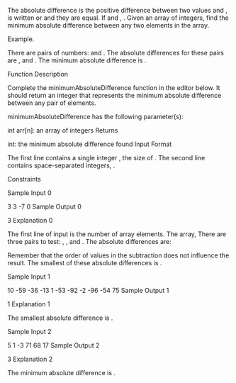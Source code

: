 The absolute difference is the positive difference between two values  and , is written  or  and they are equal. If  and , . Given an array of integers, find the minimum absolute difference between any two elements in the array.

Example. 

There are  pairs of numbers:  and . The absolute differences for these pairs are ,  and . The minimum absolute difference is .

Function Description

Complete the minimumAbsoluteDifference function in the editor below. It should return an integer that represents the minimum absolute difference between any pair of elements.

minimumAbsoluteDifference has the following parameter(s):

int arr[n]: an array of integers
Returns

int: the minimum absolute difference found
Input Format

The first line contains a single integer , the size of .
The second line contains  space-separated integers, .

Constraints

Sample Input 0

3
3 -7 0
Sample Output 0

3
Explanation 0

The first line of input is the number of array elements. The array,  There are three pairs to test: , , and . The absolute differences are:

Remember that the order of values in the subtraction does not influence the result. The smallest of these absolute differences is .

Sample Input 1

10
-59 -36 -13 1 -53 -92 -2 -96 -54 75
Sample Output 1

1
Explanation 1

The smallest absolute difference is .

Sample Input 2

5
1 -3 71 68 17
Sample Output 2

3
Explanation 2

The minimum absolute difference is .